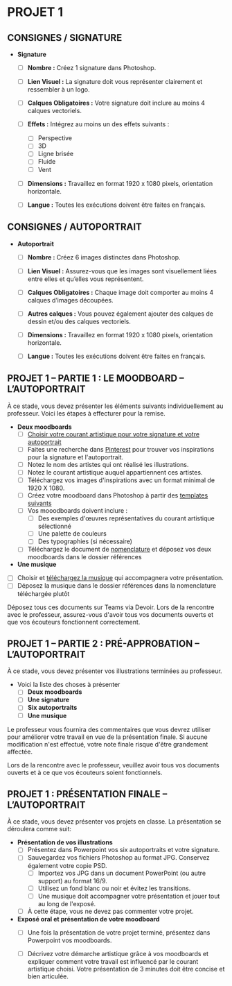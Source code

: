 # PROJET 1

## CONSIGNES / SIGNATURE

* **Signature**
  * [ ] **Nombre :** Créez 1 signature dans Photoshop.
  * [ ] **Lien Visuel :** La signature doit vous représenter clairement et ressembler à un logo.
  * [ ] **Calques Obligatoires :** Votre signature doit inclure au moins 4 calques vectoriels.
  * [ ] **Effets :** Intégrez au moins un des effets suivants :
    * [ ] Perspective
    * [ ] 3D
    * [ ] Ligne brisée
    * [ ] Fluide
    * [ ] Vent
  * [ ] **Dimensions :** Travaillez en format 1920 x 1080 pixels, orientation horizontale.
  * [ ] **Langue :** Toutes les exécutions doivent être faites en français.


## CONSIGNES / AUTOPORTRAIT

* **Autoportrait**
  * [ ] **Nombre :** Créez 6 images distinctes dans Photoshop.
  * [ ] **Lien Visuel :** Assurez-vous que les images sont visuellement liées entre elles et qu’elles vous représentent.
  * [ ] **Calques Obligatoires :** Chaque image doit comporter au moins 4 calques d’images découpées.
  * [ ] **Autres calques :** Vous pouvez également ajouter des calques de dessin et/ou des calques vectoriels.
  * [ ] **Dimensions :** Travaillez en format 1920 x 1080 pixels, orientation horizontale.
  * [ ] **Langue :** Toutes les exécutions doivent être faites en français.
  

## PROJET 1 – PARTIE 1 : LE MOODBOARD – L’AUTOPORTRAIT

À ce stade, vous devez présenter les éléments suivants individuellement au professeur. Voici les étapes à effecturer pour la remise. 

* **Deux moodboards**
  * [ ] [Choisir votre courant artistique pour votre signature et votre autoportrait](https://cmontmorency365-my.sharepoint.com/:p:/g/personal/flpilote_cmontmorency_qc_ca/EbWlYrtLqN1Mlf0xWOwJArEB92yLuuZ_LoN2-32pD9rcwQ?e=d63kE3)
  * [ ] Faites une recherche dans [Pinterest](https://www.pinterest.com/) pour trouver vos inspirations pour la signature et l'autoportrait.
  * [ ] Notez le nom des artistes qui ont réalisé les illustrations.
  * [ ] Notez le courant artistique auquel appartiennent ces artistes.
  * [ ] Téléchargez vos images d'inspirations avec un format minimal de 1920 X 1080. 
  * [ ] Créez votre moodboard dans Photoshop à partir des [templates suivants](https://cmontmorency365-my.sharepoint.com/:f:/g/personal/flpilote_cmontmorency_qc_ca/EgMWAkBvYPJKspzsmGFOrqABp__7LcDgB9KLSWMrT_QmXw?e=c4R2Of)
  * [ ] Vos mooodboards doivent inclure :
      * [ ] Des exemples d'œuvres représentatives du courant artistique sélectionné
      * [ ] Une palette de couleurs
      * [ ] Des typographies (si nécessaire)
  * [ ] Téléchargez le document de [nomenclature](https://cmontmorency365-my.sharepoint.com/:f:/g/personal/flpilote_cmontmorency_qc_ca/EtTOCPWMaspFh1mZfR3pQdkBnuwrvNMDu4M49-V-qh56jg?e=gPDhoR) et déposez vos deux moodboards dans le dossier références

 * **Une musique**
  * [ ] Choisir et [téléchargez la musique](https://ytmp3.cc/en13/) qui accompagnera votre présentation.
  * [ ] Déposez la musique dans le dossier références dans la nomenclature téléchargée plutôt

Déposez tous ces documents sur Teams via Devoir. Lors de la rencontre avec le professeur, assurez-vous d'avoir tous vos documents ouverts et que vos écouteurs fonctionnent correctement.


## PROJET 1 – PARTIE 2 : PRÉ-APPROBATION – L’AUTOPORTRAIT

À ce stade, vous devez présenter vos illustrations terminées au professeur. 

* Voici la liste des choses à présenter
  * [ ] **Deux moodboards**
  * [ ] **Une signature**
  * [ ] **Six autoportraits**
  * [ ] **Une musique**

Le professeur vous fournira des commentaires que vous devrez utiliser pour améliorer votre travail en vue de la présentation finale. Si aucune modification n'est effectué, votre note finale risque d'être grandement affectée. 

Lors de la rencontre avec le professeur, veuillez avoir tous vos documents ouverts et à ce que vos écouteurs soient fonctionnels.


## PROJET 1 : PRÉSENTATION FINALE – L’AUTOPORTRAIT

À ce stade, vous devez présenter vos projets en classe. La présentation se déroulera comme suit:

* **Présentation de vos illustrations**
  * [ ] Présentez dans Powerpoint vos six autoportraits et votre signature.
  * [ ] Sauvegardez vos fichiers Photoshop au format JPG. Conservez également votre copie PSD.
    * [ ] Importez vos JPG dans un document PowerPoint (ou autre support) au format 16/9.
    * [ ] Utilisez un fond blanc ou noir et évitez les transitions.
    * [ ] Une musique doit accompagner votre présentation et jouer tout au long de l'exposé.
  * [ ] À cette étape, vous ne devez pas commenter votre projet.
          
* **Exposé oral et présentation de votre moodboard**
  * [ ] Une fois la présentation de votre projet terminé, présentez dans Powerpoint vos moodboards.
  * [ ] Décrivez votre démarche artistique grâce à vos moodboards et expliquer comment votre travail est influencé par le courant artistique choisi. Votre présentation de 3 minutes doit être concise et bien articulée.

